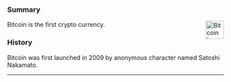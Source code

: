 <!-- TITLE: Bitcoin -->
<!-- SUBTITLE: A quick summary of Bitcoin -->

### Summary
Bitcoin is the first crypto currency. <img src="https://bitcoin.org/img/icons/opengraph.png" alt="Bitcoin Logo" width="42" height="42" align="right">


### History
Bitcoin was first launched in 2009  by anonymous character named Satoshi Nakamato. 



-----



<script type="text/javascript" src="https://files.coinmarketcap.com/static/widget/currency.js"></script><div width="100" height= "80" class="coinmarketcap-currency-widget" data-currency="bitcoin" data-base="USD" data-secondary="" data-ticker="true" data-rank="true" data-marketcap="true" data-volume="true" data-stats="USD" data-statsticker="false"></div>

